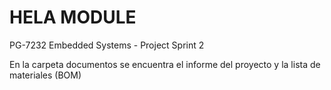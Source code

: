 # HELA MODULE
PG-7232 Embedded Systems - Project Sprint 2

En la carpeta documentos se encuentra el informe del proyecto y la lista de materiales (BOM)
